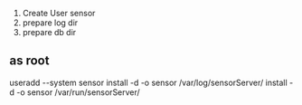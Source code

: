 1. Create User sensor
2. prepare log dir
3. prepare db dir 


as root
-------
useradd --system sensor
install -d -o sensor /var/log/sensorServer/
install -d -o sensor /var/run/sensorServer/
